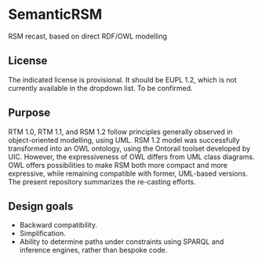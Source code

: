 # SemanticRSM
RSM recast, based on direct RDF/OWL modelling

## License
The indicated license is provisional. It should be EUPL 1.2, which is not currently available in the dropdown list. To be confirmed.

## Purpose
RTM 1.0, RTM 1.1, and RSM 1.2 follow principles generally observed in object-oriented modelling, using UML. RSM 1.2 model was successfully transformed into an OWL ontology, using the Ontorail toolset developed by UIC. However, the expressiveness of OWL differs from UML class diagrams. OWL offers possibilities to make RSM both more compact and more expressive, while remaining compatible with former, UML-based versions. The present repository summarizes the re-casting efforts.

## Design goals
* Backward compatibility.
* Simplification.
* Ability to determine paths under constraints using SPARQL and inference engines, rather than bespoke code.
